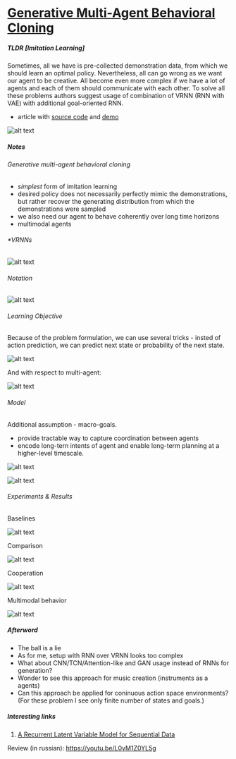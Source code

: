 # [Generative Multi-Agent Behavioral Cloning](https://arxiv.org/abs/1803.07612)

##### TLDR [Imitation Learning]

Sometimes, all we have is pre-collected demonstration data, from which we should learn an optimal policy. Nevertheless, all can go wrong as we want our agent to be creative. All become even more complex if we have a lot of agents and each of them should communicate with each other. To solve all these problems authors suggest usage of combination of VRNN (RNN with VAE)  with additional goal-oriented RNN.

- article with [source code](https://github.com/ezhan94/gen-MA-BC) and [demo](http://basketball-ai.com)

![alt text](./1803_behavioral_cloning/s1.png)

##### Notes

###### Generative multi-agent behavioral cloning

- *simplest* form of imitation learning	
- desired policy does not necessarily perfectly mimic the demonstrations, but rather recover the generating distribution from which the demonstrations were sampled
- we also need our agent to behave coherently over long time horizons
- multimodal agents

###### *VRNNs

![alt text](./1803_behavioral_cloning/vrnn.png)

###### Notation

![alt text](./1803_behavioral_cloning/notation.png)

###### Learning Objective

Because of the problem formulation, we can use several tricks - insted of action prediction, we can predict next state or probability of the next state.

![alt text](./1803_behavioral_cloning/objectives.png)

And with respect to multi-agent:

![alt text](./1803_behavioral_cloning/objectives2.png)

###### Model

Additional assumption - macro-goals.
- provide tractable way to capture coordination between agents
- encode long-tern intents of agent and enable long-term planning at a higher-level timescale.

![alt text](./1803_behavioral_cloning/macro_goals.png)

![alt text](./1803_behavioral_cloning/f3.png)

###### Experiments & Results

Baselines

![alt text](./1803_behavioral_cloning/baselines.png)

Comparison

![alt text](./1803_behavioral_cloning/t2.png)

Cooperation

![alt text](./1803_behavioral_cloning/cooperation.png)

Multimodal behavior

![alt text](./1803_behavioral_cloning/multimodal.png)

##### Afterword

- The ball is a lie
- As for me, setup with RNN over VRNN looks too complex
- What about CNN/TCN/Attention-like and GAN usage instead of RNNs for generation?
- Wonder to see this approach for music creation (instruments as a agents)
- Can this approach be applied for coninuous action space environments? (For these problem I see only finite number of states and goals.)

##### Interesting links

1. [A Recurrent Latent Variable Model for Sequential Data](https://arxiv.org/abs/1506.02216)

Review (in russian): https://youtu.be/L0vM1Z0YL5g